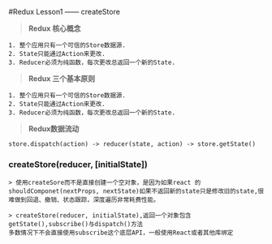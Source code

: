 #Redux Lesson1 —— createStore

> **Redux 核心概念**

    1. 整个应用只有一个可信的Store数据源.
    2. State只能通过Action来更改.
    3. Reducer必须为纯函数，每次更改总返回一个新的State.

> **Redux 三个基本原则**

    1. 整个应用只有一个可信的Store数据源.
    2. State只能通过Action来更改.
    3. Reducer必须为纯函数，每次更改总返回一个新的State.

> **Redux数据流动**

    store.dispatch(action) -> reducer(state, action) -> store.getState()

### createStore(reducer, [initialState])
    > 使用createSore而不是直接创建一个空对象，是因为如果react 的shouldComponet(nextProps, nextState)如果不返回新的state只是修改旧的state,很难做到回退、撤销、状态跟踪，深度遍历非常耗费性能。

    > createStore(reducer, initialState),返回一个对象包含 getState(),subscribe()与dispatch()方法
    多数情况下不会直接使用subscribe这个底层API，一般使用React或者其他库绑定
